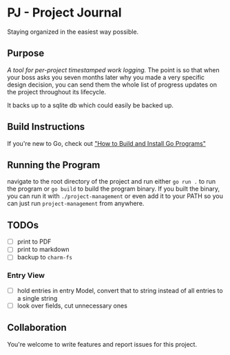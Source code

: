 # PJ - Project Journal

Staying organized in the easiest way possible.

## Purpose
*A tool for per-project timestamped work logging.*
The point is so that when your boss asks you seven months later why you made a very specific design decision, you can send them the whole list of progress updates on the project throughout its lifecycle. 

It backs up to a sqlite db which could easily be backed up.

## Build Instructions

If you're new to Go, check out ["How to Build and Install Go Programs"](https://www.digitalocean.com/community/tutorials/how-to-build-and-install-go-programs)

## Running the Program
navigate to the root directory of the project and run either `go run .` to run the program or `go build` to build the program binary.
If you built the binary, you can run it with `./project-management` or even add it to your PATH so you can just run `project-management` from anywhere. 

## TODOs

- [ ] print to PDF
- [ ] print to markdown
- [ ] backup to `charm-fs`

### Entry View
- [ ] hold entries in entry Model, convert that to string instead of all entries to a single string
- [ ] look over fields, cut unnecessary ones

## Collaboration
You're welcome to write features and report issues for this project.

